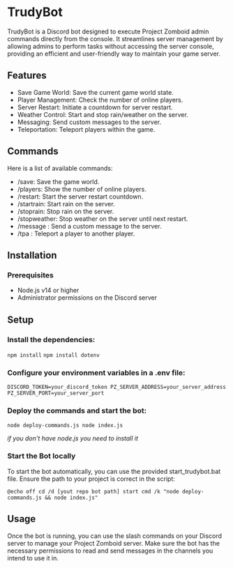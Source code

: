 


# TrudyBot
TrudyBot is a Discord bot designed to execute Project Zomboid admin commands directly from the console. It streamlines server management by allowing admins to perform tasks without accessing the server console, providing an efficient and user-friendly way to maintain your game server.

## Features
- Save Game World: Save the current game world state.
- Player Management: Check the number of online players.
- Server Restart: Initiate a countdown for server restart.
- Weather Control: Start and stop rain/weather on the server.
- Messaging: Send custom messages to the server.
- Teleportation: Teleport players within the game.

## Commands
Here is a list of available commands:

- /save: Save the game world.
- /players: Show the number of online players.
- /restart: Start the server restart countdown.
- /startrain: Start rain on the server.
- /stoprain: Stop rain on the server.
- /stopweather: Stop weather on the server until next restart.
- /message <testo>: Send a custom message to the server.
- /tpa <primo> <secondo>: Teleport a player to another player.

## Installation

### Prerequisites
- Node.js v14 or higher
- Administrator permissions on the Discord server

## Setup

### Install the dependencies:

`npm install`
`npm install dotenv`

### Configure your environment variables in a .env file:

`DISCORD_TOKEN=your_discord_token
PZ_SERVER_ADDRESS=your_server_address
PZ_SERVER_PORT=your_server_port`

### Deploy the commands and start the bot:

`node deploy-commands.js
node index.js`

_if you don't have node.js you need to install it_

### Start the Bot locally

To start the bot automatically, you can use the provided start_trudybot.bat file. 
Ensure the path to your project is correct in the script:

`@echo off
cd /d [yout repo bot path]
start cmd /k "node deploy-commands.js && node index.js"`

## Usage
Once the bot is running, you can use the slash commands on your Discord server to manage your Project Zomboid server. 
Make sure the bot has the necessary permissions to read and send messages in the channels you intend to use it in.

